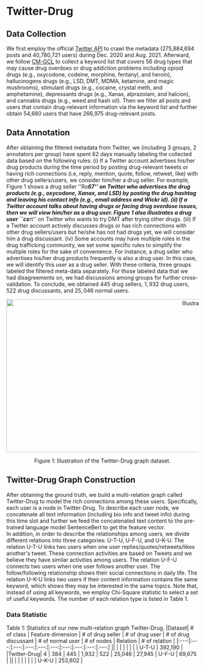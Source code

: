 




# Twitter-Drug 




## Data Collection 
We first employ the official [Twitter API](https://developer.x.com/en/docs/x-api) to crawl the metadata (275,884,694 posts and 40,780,721 users) during Dec. 2020 and Aug. 2021. 
Afterward, we follow [CM-GCL](https://github.com/graphprojects/CM-GCL) to collect a keyword list that covers 56 drug types that may cause drug overdoes or drug addiction problems including opioid drugs (e.g., oxycodone, codeine, morphine, fentanyl, and heroin), hallucinogens drugs (e.g., LSD, DMT, MDMA, ketamine, and magic mushrooms), stimulant drugs (e.g., cocaine, crystal meth, and amphetamine), depressants drugs (e.g., Xanax, alprazolam, and halcion), and cannabis drugs (e.g., weed and hash oil). 
Then we filter all posts and users that contain drug-relevant information via the keyword list and further obtain 54,680 users that have 266,975 drug-relevant posts.


## Data Annotation 
After obtaining the filtered metadata from Twitter, we (including 3 groups, 2 annotators per group) have spent 62 days manually labeling the collected data based on the following rules: 
(i) If a Twitter account advertises his/her drug products during the time period by posting drug-relevant tweets or having rich connections (i.e, reply, mention, quote, follow, retweet, like) with other drug sellers/users, we consider him/her a drug seller. 
For example, Figure 1 shows a drug seller ''Ro***67'' on Twitter who advertises the drug products (e.g., oxycodone, Xanax, and LSD) by posting the drug hashtag and leaving his contact info (e.g., email address and Wickr id). 
(ii) If a Twitter account talks about having drugs or facing drug overdose issues, then we will view him/her as a drug user.
Figure 1 also illustrates a drug user ``cs***rt'' on Twitter who wants to try DMT after trying other drugs. 
(iii) If a Twitter account actively discusses drugs or has rich connections with other drug sellers/users but he/she has not had drugs yet, we will consider him a drug discussant. 
(iv) Some accounts may have multiple roles in the drug trafficking community, we set some specific rules to simplify the multiple roles for the sake of convenience. 
For instance, a drug seller who advertises his/her drug products frequently is also a drug user. In this case, we will identify this user as a drug seller. 
With these criteria, three groups labeled the filtered meta-data separately. 
For those labeled data that we had disagreements on, we had discussions among groups for further cross-validation. 
To conclude, we obtained $445$ drug sellers, $1,932$ drug users, $522$ drug discussants, and $25,046$ normal users. 
<div align="center">
<img src="https://github.com/MTYBilly3/AD-GSMOTE/blob/main/figs/data.png" width="1200", height="400" alt="Illustration of the Twitter-Drug graph dataset">
<p>Figure 1: Illustration of the Twitter-Drug graph dataset.</p>
</div>

## Twitter-Drug Graph Construction 
After obtaining the ground truth, we build a multi-relation graph called Twitter-Drug to model the rich connections among these users. 
Specifically, each user is a node in Twitter-Drug. 
To describe each user node, we concatenate all text information (including bio info and tweet info) during this time slot and further we feed the concatenated text content to the pre-trained language model SentenceBert to get the feature vector.  
In addition, in order to describe the relationships among users, we divide different relations into three categories: U-T-U, U-F-U, and U-K-U. 
The relation U-T-U links two users when one user replies/quotes/retweets/likes another's tweet. 
These connection activities are based on Tweets and we believe they have similar activities among users. 
The relation U-F-U connects two users when one user follows another user. 
The follow/following relationship shows their social connections in daily life. 
The relation U-K-U links two users if their content information contains the same keyword, which shows they may be interested in the same topics. 
Note that, instead of using all keywords, we employ Chi-Square statistic to select a set of useful keywords. The number of each relation type is listed in Table 1. 


### Data Statistic 
Table 1: Statistics of our new multi-relation graph Twitter-Drug.
|Dataset| # of class | Feature dimension | # of drug seller | # of drug user | # of drug discussant | # of normal user | # of nodes | Relation | # of relation |
|:---:|:---:|:---:|:---:|:---:|:---:|:---:|:---:|:---:|:---:|
||  |  |  |  |  | | | U-T-U | 392,190 |
|Twitter-Drug| 4 | 384 |  445 | 1,932 | 522 | 25,046 | 27,945 | U-F-U | 69,675 |
||  | |  |  |  | |  | U-K-U | 253,602 |
